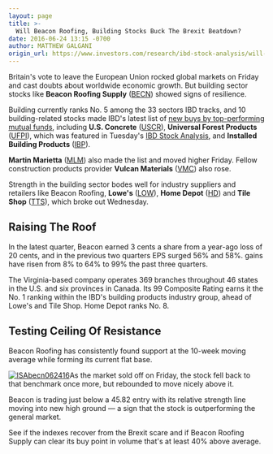 ```yaml
---
layout: page
title: >-
  Will Beacon Roofing, Building Stocks Buck The Brexit Beatdown?
date: 2016-06-24 13:15 -0700
author: MATTHEW GALGANI
origin_url: https://www.investors.com/research/ibd-stock-analysis/will-beacon-roofing-building-stocks-buck-the-brexit-beatdown/
---
```





Britain's vote to leave the European Union rocked global markets on Friday and cast doubts about worldwide economic growth. But building sector stocks like **Beacon Roofing Supply** ([BECN](https://research.investors.com/quote.aspx?symbol=BECN)) showed signs of resilience.


Building currently ranks No. 5 among the 33 sectors IBD tracks, and 10 building-related stocks made IBD's latest list of [new buys by top-performing mutual funds](https://www.investors.com/etfs-and-funds/mutual-funds/top-fund-buys-portfolios-cemented-with-u-s-concrete-ulta-beauty/), including **U.S. Concrete** ([USCR](https://research.investors.com/quote.aspx?symbol=USCR)), **Universal Forest Products** ([UFPI](https://research.investors.com/quote.aspx?symbol=UFPI)), which was featured in Tuesday's [IBD Stock Analysis](https://www.investors.com/research/ibd-stock-analysis/top-building-sector-stocks-ufpi-us-concrete/), and **Installed Building Products** ([IBP](https://research.investors.com/quote.aspx?symbol=IBP)).


**Martin Marietta** ([MLM](https://research.investors.com/quote.aspx?symbol=MLM)) also made the list and moved higher Friday. Fellow construction products provider **Vulcan Materials** ([VMC](https://research.investors.com/quote.aspx?symbol=VMC)) also rose.


Strength in the building sector bodes well for industry suppliers and retailers like Beacon Roofing, **Lowe's** ([LOW](https://research.investors.com/quote.aspx?symbol=LOW)), **Home Depot** ([HD](https://research.investors.com/quote.aspx?symbol=HD)) and **Tile Shop** ([TTS](https://research.investors.com/quote.aspx?symbol=TTS)), which broke out Wednesday.


Raising The Roof
----------------


In the latest quarter, Beacon earned 3 cents a share from a year-ago loss of 20 cents, and in the previous two quarters EPS surged 56% and 58%. gains have risen from 8% to 64% to 99% the past three quarters.


The Virginia-based company operates 369 branches throughout 46 states in the U.S. and six provinces in Canada. Its 99 Composite Rating earns it the No. 1 ranking within the IBD's building products industry group, ahead of Lowe's and Tile Shop. Home Depot ranks No. 8.


Testing Ceiling Of Resistance
-----------------------------


Beacon Roofing has consistently found support at the 10-week moving average while forming its current flat base.


[![ISAbecn062416](https://www.investors.com/wp-content/uploads/2016/06/ISAbecn062416-300x300.jpg)](https://www.investors.com/wp-content/uploads/2016/06/ISAbecn062416.jpg)As the market sold off on Friday, the stock fell back to that benchmark once more, but rebounded to move nicely above it.


Beacon is trading just below a 45.82 entry with its relative strength line moving into new high ground — a sign that the stock is outperforming the general market.


See if the indexes recover from the Brexit scare and if Beacon Roofing Supply can clear its buy point in volume that's at least 40% above average.




